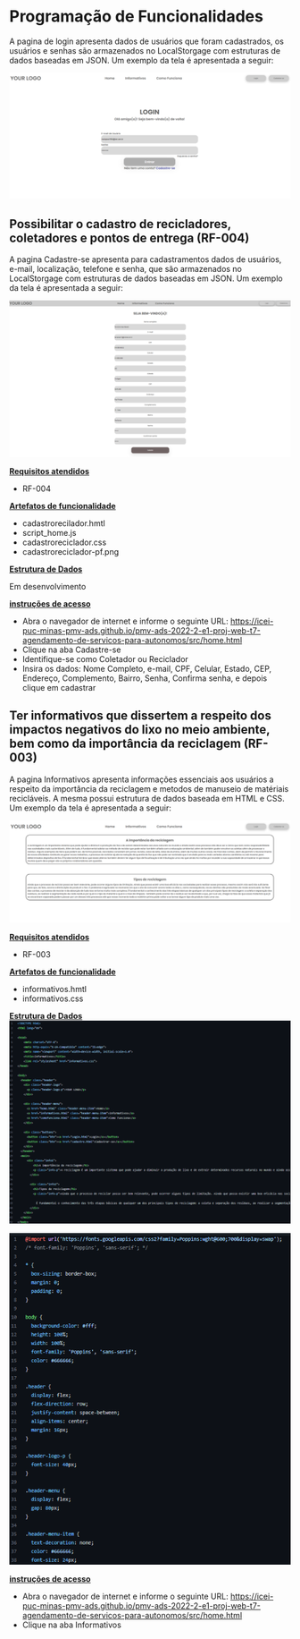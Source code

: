 # Programação de Funcionalidades

A pagina de login apresenta dados de usuários que foram cadastrados, os usuários e senhas são armazenados no LocalStorgage com estruturas de dados baseadas em JSON.
Um exemplo da tela é apresentada a seguir:

![Programação de Funcionalidade](../docs/img/login-pf.png)

## Possibilitar o cadastro de recicladores, coletadores e pontos de entrega (RF-004)

A pagina Cadastre-se apresenta para cadastramentos dados de usuários, e-mail, localização, telefone e senha, que são armazenados no LocalStorgage com estruturas de dados baseadas em JSON.
Um exemplo da tela é apresentada a seguir:

![Programação de Funcionalidade](../docs/img/cadastroreciclador-pf.png)


<ins>**Requisitos atendidos**</ins>
  - RF-004

<ins>**Artefatos de funcionalidade**</ins>
  - cadastrorecilador.hmtl
  - script_home.js
  - cadastroreciclador.css
  - cadastroreciclador-pf.png

<ins>**Estrutura de Dados**</ins>
  <p>Em desenvolvimento</p>

<ins>**instruções de acesso**</ins>
  - Abra o navegador de internet e informe o seguinte URL: https://icei-puc-minas-pmv-ads.github.io/pmv-ads-2022-2-e1-proj-web-t7-agendamento-de-servicos-para-autonomos/src/home.html
  - Clique na aba Cadastre-se
  - Identifique-se como Coletador ou Reciclador
  - Insira os dados: Nome Completo, e-mail, CPF, Celular, Estado, CEP, Endereço, Complemento, Bairro, Senha, Confirma senha, e depois clique em cadastrar


## Ter informativos que dissertem a respeito dos impactos negativos do lixo no meio ambiente, bem como da importância da reciclagem (RF-003)

A pagina Informativos apresenta informações essenciais aos usuários a respeito da importância da reciclagem e metodos de manuseio de matériais recicláveis. A mesma possui estrutura de dados baseada em HTML e CSS.
Um exemplo da tela é apresentada a seguir:

![Programação de Funcionalidade](../docs/img/informativos.png)


<ins>**Requisitos atendidos**</ins>
  - RF-003

<ins>**Artefatos de funcionalidade**</ins>
  - informativos.hmtl
  - informativos.css

<ins>**Estrutura de Dados**</ins>
![Programação de Funcionalidade](../docs/img/informativoshtml.png)

![Programação de Funcionalidade](../docs/img/informativoscss.png)

<ins>**instruções de acesso**</ins>
  - Abra o navegador de internet e informe o seguinte URL: https://icei-puc-minas-pmv-ads.github.io/pmv-ads-2022-2-e1-proj-web-t7-agendamento-de-servicos-para-autonomos/src/home.html
  - Clique na aba Informativos
